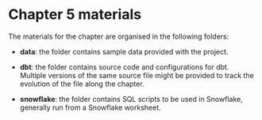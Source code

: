 # Chapter 5 materials
The materials for the chapter are organised in the following folders:

* **data**: the folder contains sample data provided with the project.  

* **dbt**: the folder contains source code and configurations for dbt.  
  Multiple versions of the same source file might be provided to track
  the evolution of the file along the chapter.  

* **snowflake**: the folder contains SQL scripts to be used in Snowflake,  
  generally run from a Snowflake worksheet.  

